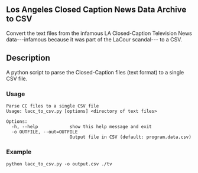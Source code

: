 ## Los Angeles Closed Caption News Data Archive to CSV

Convert the text files from the infamous LA Closed-Caption Television News data---infamous because it was part of the LaCour scandal--- to a CSV.

## Description

A python script to parse the Closed-Caption files (text format) to a single CSV file.

### Usage

```
Parse CC files to a single CSV file
Usage: lacc_to_csv.py [options] <directory of text files>

Options:
  -h, --help            show this help message and exit
  -o OUTFILE, --out=OUTFILE
                        Output file in CSV (default: program.data.csv)
```

### Example

```
python lacc_to_csv.py -o output.csv ./tv
```
